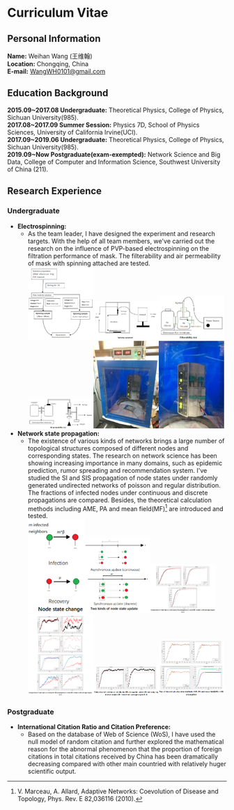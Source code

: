# Curriculum Vitae
## Personal Information
**Name:** Weihan Wang (王维翰)<br>
**Location:** Chongqing, China<br>
**E-mail:** WangWH0101@gmail.com
## Education Background
**2015.09~2017.08 Undergraduate:** Theoretical Physics, College of Physics, Sichuan University(985).<br>
**2017.08~2017.09 Summer Session:** Physics 7D, School of Physics Sciences, University of California Irvine(UCI).<br>
**2017.09~2019.06 Undergraduate:** Theoretical Physics, College of Physics, Sichuan University(985).<br>
**2019.09~Now        Postgraduate(exam-exempted):** Network Science and Big Data, College of Computer and Information Science, Southwest University of China (211).
## Research Experience
### Undergraduate
- **Electrospinning:**
	- As the team leader, I have designed the experiment and research targets. With the help of all team members, we've carried out the research on the influence of PVP-based electrospinning on the filtration performance of mask. The filterability and air permeability of mask with spinning attached are tested.<br>
<a href="https://github.com/WangWH0101/WangWH0101.github.io/tree/main/Pics/Electrospinning"><img src="/Pics/Electrospinning/FlowChart.png" width="150"/><img src="/Pics/Electrospinning/SpinEquip.png" width="150"/><img src="/Pics/Electrospinning/FiltTST.png" width="150"/><img src="/Pics/Electrospinning/PermTST.png" width="150"><img src="/Pics/Electrospinning/Equip1.jpeg" width="150"/><img src="/Pics/Electrospinning/Equip2.jpeg" width="150"/></a><br>
- **Network state propagation:**
	- The existence of various kinds of networks brings a large number of topological structures composed of different nodes and corresponding states. The research on network science has been showing increasing importance in many domains, such as epidemic prediction, rumor spreading and recommendation system. I've studied the SI and SIS propagation of node states under randomly generated undirected networks of poisson and regular distribution. The fractions of infected nodes under continuous and discrete propagations are compared. Besides, the theoretical calculation methods including AME, PA and mean field(MF)[^1] are introduced and tested.<br>
<a href="https://github.com/WangWH0101/WangWH0101.github.io/tree/main/Pics/Network state propagation"><img src="/Pics/Network state propagation/NodeStateChange.png" width="130"><img src="/Pics/Network state propagation/NodeStateUpdate.png" width="150"><img src="/Pics/Network state propagation/ContinuousDiscrete.png" width="150"><img src="/Pics/Network state propagation/ContiDisc_SIS.png" width="150"><img src="/Pics/Network state propagation/ContiDisc_SampIntv.png" width="150"><img src="/Pics/Network state propagation/AME_PA_MF.png" width="150"></a><br>

[^1]:V. Marceau, A. Allard, Adaptive Networks: Coevolution of Disease and Topology, Phys. Rev. E 82,036116 (2010). 

### Postgraduate
- **International Citation Ratio and Citation Preference:**
	- Based on the database of Web of Science (WoS), I have used the null model of random citation and further explored the mathematical reason for the abnormal phenomenon that the proportion of foreign citations in total citations received by China has been dramatically decreasing compared with other main countried with relatively huger scientific output. 
